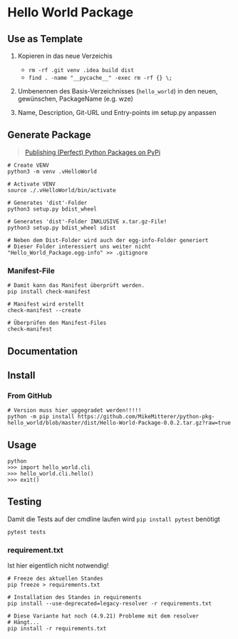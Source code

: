 # Hello World Package

## Use as Template

1. Kopieren in das neue Verzeichis

   - `rm -rf .git venv .idea build dist`
   - `find . -name "__pycache__" -exec rm -rf {} \;`

2. Umbenennen des Basis-Verzeichnisses (`hello_world`) in den neuen, gewünschen, PackageName (e.g. wze)   
3. Name, Description, Git-URL und Entry-points im setup.py anpassen

## Generate Package
> [Publishing (Perfect) Python Packages on PyPi](https://www.youtube.com/watch?v=GIF3LaRqgXo&t=4s)

    # Create VENV
    python3 -m venv .vHelloWorld

    # Activate VENV
    source ./.vHelloWorld/bin/activate

    # Generates 'dist'-Folder
    python3 setup.py bdist_wheel

    # Generates 'dist'-Folder INKLUSIVE x.tar.gz-File!
    python3 setup.py bdist_wheel sdist

    # Neben dem Dist-Folder wird auch der egg-info-Folder generiert
    # Dieser Folder interessiert uns weiter nicht
    "Hello_World_Package.egg-info" >> .gitignore

### Manifest-File
    
    # Damit kann das Manifest überprüft werden.
    pip install check-manifest

    # Manifest wird erstellt
    check-manifest --create

    # Überprüfen den Manifest-Files
    check-manifest

## Documentation

## Install

### From GitHub

    # Version muss hier upgegradet werden!!!!!
    python -m pip install https://github.com/MikeMitterer/python-pkg-hello_world/blob/master/dist/Hello-World-Package-0.0.2.tar.gz?raw=true

## Usage

    python
    >>> import hello_world.cli
    >>> hello_world.cli.hello()
    >>> exit()

## Testing
Damit die Tests auf der cmdline laufen wird `pip install pytest` benötigt

    pytest tests

### requirement.txt
Ist hier eigentlich nicht notwendig!

    # Freeze des aktuellen Standes
    pip freeze > requirements.txt

    # Installation des Standes in requirements
    pip install --use-deprecated=legacy-resolver -r requirements.txt

    # Diese Variante hat noch (4.9.21) Probleme mit dem resolver
    # Hängt...
    pip install -r requirements.txt
